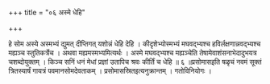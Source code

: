+++
title = "०६ अस्मे धेहि"

+++

हे सोम अस्ये अस्मभ्यं द्युमत् दीप्तिगत् यशोन्नं धेहि देहि । कीदृशेभ्योस्मभ्यं मघवद्भ्यश्च हविर्लक्षणान्नवद्भ्यश्च मह्यञ्च स्तुतिकर्त्रेच । अथवा मह्यमस्मभ्यमित्यर्थः । अस्मे मघवद्भ्यश्च मह्यञ्चेति तेषामेवाशंसनाभेदादुभयत्र चशब्दोयुक्तम् । किञ्च सनिं धनं मेधां प्रज्ञां उतापिच श्रवः कीर्तिं च धेहि ॥ ६ ॥प्रसोमासइति षळृचं नवमं सूक्तं त्रितस्यार्षं गायत्रं पवमानसोमदेवताकम् । प्रसोमासस्रितइत्यनुक्रान्तम् । गतोविनियोगः ।